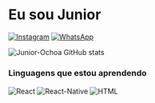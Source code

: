 # Eu sou Junior

[![Instagram](https://img.shields.io/badge/Instagram-E4405F?style=for-the-badge&logo=instagram&logoColor=white)](https://instagram.com/jjuniorochoa)
[![WhatsApp](https://img.shields.io/badge/WhatsApp-25D366?style=for-the-badge&logo=whatsapp&logoColor=white)](https://wa.me/5517992478914/?text=Eu-sou-Junior)


![Junior-Ochoa GitHub stats](https://github-readme-stats.vercel.app/api?username=Junior-Ochoa&show_icons=true&theme=gruvbox)

### Linguagens que estou aprendendo

<div style="display: inline_block">
   <img align="center" alt="React" src="https://img.shields.io/badge/React-20232A?style=for-the-badge&logo=react&logoColor=61DAFB" />
  <img align="center" alt="React-Native" src="https://img.shields.io/badge/React_Native-20232A?style=for-the-badge&logo=react&logoColor=61DAFB" />
  <img align="center" alt="HTML" src="https://img.shields.io/badge/HTML-239120?style=for-the-badge&logo=html5&logoColor=white" />
  
</div>

